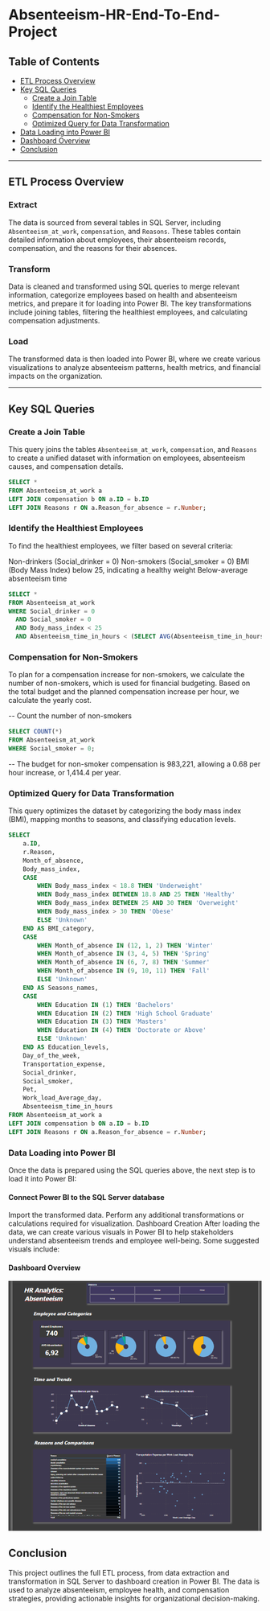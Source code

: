 # Absenteeism-HR-End-To-End-Project

## Table of Contents
- [ETL Process Overview](#etl-process-overview)
- [Key SQL Queries](#key-sql-queries)
  - [Create a Join Table](#create-a-join-table)
  - [Identify the Healthiest Employees](#identify-the-healthiest-employees)
  - [Compensation for Non-Smokers](#compensation-for-non-smokers)
  - [Optimized Query for Data Transformation](#optimized-query-for-data-transformation)
- [Data Loading into Power BI](#data-loading-into-power-bi)
-  [Dashboard Overview](#dashboard-overview)
-  [Conclusion](#conclusion)

---

## ETL Process Overview

### Extract
The data is sourced from several tables in SQL Server, including `Absenteeism_at_work`, `compensation`, and `Reasons`. These tables contain detailed information about employees, their absenteeism records, compensation, and the reasons for their absences.

### Transform
Data is cleaned and transformed using SQL queries to merge relevant information, categorize employees based on health and absenteeism metrics, and prepare it for loading into Power BI. The key transformations include joining tables, filtering the healthiest employees, and calculating compensation adjustments.

### Load
The transformed data is then loaded into Power BI, where we create various visualizations to analyze absenteeism patterns, health metrics, and financial impacts on the organization.

---

## Key SQL Queries

### Create a Join Table
This query joins the tables `Absenteeism_at_work`, `compensation`, and `Reasons` to create a unified dataset with information on employees, absenteeism causes, and compensation details.

```sql
SELECT * 
FROM Absenteeism_at_work a
LEFT JOIN compensation b ON a.ID = b.ID
LEFT JOIN Reasons r ON a.Reason_for_absence = r.Number;
```

### Identify the Healthiest Employees
To find the healthiest employees, we filter based on several criteria:

Non-drinkers (Social_drinker = 0)
Non-smokers (Social_smoker = 0)
BMI (Body Mass Index) below 25, indicating a healthy weight
Below-average absenteeism time

```sql
SELECT * 
FROM Absenteeism_at_work
WHERE Social_drinker = 0 
  AND Social_smoker = 0
  AND Body_mass_index < 25
  AND Absenteeism_time_in_hours < (SELECT AVG(Absenteeism_time_in_hours) FROM Absenteeism_at_work);
```

### Compensation for Non-Smokers
To plan for a compensation increase for non-smokers, we calculate the number of non-smokers, which is used for financial budgeting. Based on the total budget and the planned compensation increase per hour, we calculate the yearly cost.

-- Count the number of non-smokers
```sql
SELECT COUNT(*) 
FROM Absenteeism_at_work
WHERE Social_smoker = 0;
```

-- The budget for non-smoker compensation is 983,221, allowing a 0.68 per hour increase, or 1,414.4 per year.

### Optimized Query for Data Transformation
This query optimizes the dataset by categorizing the body mass index (BMI), mapping months to seasons, and classifying education levels.

```sql
SELECT
    a.ID,
    r.Reason,
    Month_of_absence,
    Body_mass_index,
    CASE 
        WHEN Body_mass_index < 18.8 THEN 'Underweight'
        WHEN Body_mass_index BETWEEN 18.8 AND 25 THEN 'Healthy'
        WHEN Body_mass_index BETWEEN 25 AND 30 THEN 'Overweight'
        WHEN Body_mass_index > 30 THEN 'Obese'
        ELSE 'Unknown'
    END AS BMI_category,
    CASE 
        WHEN Month_of_absence IN (12, 1, 2) THEN 'Winter'
        WHEN Month_of_absence IN (3, 4, 5) THEN 'Spring'
        WHEN Month_of_absence IN (6, 7, 8) THEN 'Summer'
        WHEN Month_of_absence IN (9, 10, 11) THEN 'Fall'
        ELSE 'Unknown'
    END AS Seasons_names,
    CASE 
        WHEN Education IN (1) THEN 'Bachelors'
        WHEN Education IN (2) THEN 'High School Graduate'
        WHEN Education IN (3) THEN 'Masters'
        WHEN Education IN (4) THEN 'Doctorate or Above'
        ELSE 'Unknown'
    END AS Education_levels,
    Day_of_the_week,
    Transportation_expense,
    Social_drinker,
    Social_smoker,
    Pet,
    Work_load_Average_day,
    Absenteeism_time_in_hours
FROM Absenteeism_at_work a
LEFT JOIN compensation b ON a.ID = b.ID
LEFT JOIN Reasons r ON a.Reason_for_absence = r.Number;
```

### Data Loading into Power BI
Once the data is prepared using the SQL queries above, the next step is to load it into Power BI:

#### Connect Power BI to the SQL Server database
Import the transformed data.
Perform any additional transformations or calculations required for visualization.
Dashboard Creation
After loading the data, we can create various visuals in Power BI to help stakeholders understand absenteeism trends and employee well-being. Some suggested visuals include:

#### Dashboard Overview

![alt text](https://github.com/RCoelhojr/Absenteeism-HR-End-To-End-Project/blob/main/Files/Dashboard-Image.png)


## Conclusion
This project outlines the full ETL process, from data extraction and transformation in SQL Server to dashboard creation in Power BI. The data is used to analyze absenteeism, employee health, and compensation strategies, providing actionable insights for organizational decision-making.








